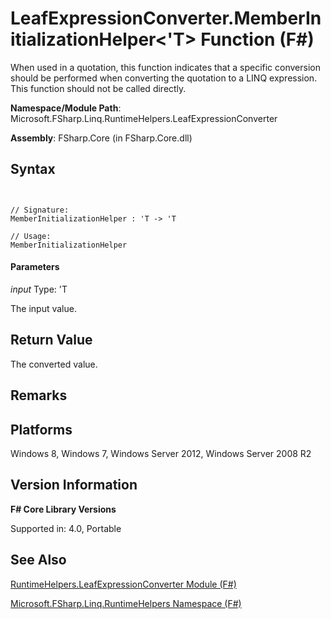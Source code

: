 # LeafExpressionConverter.MemberInitializationHelper<'T> Function (F#)

When used in a quotation, this function indicates that a specific conversion should be performed when converting the quotation to a LINQ expression. This function should not be called directly.

**Namespace/Module Path**: Microsoft.FSharp.Linq.RuntimeHelpers.LeafExpressionConverter

**Assembly**: FSharp.Core (in FSharp.Core.dll)


## Syntax


```


// Signature:
MemberInitializationHelper : 'T -> 'T

// Usage:
MemberInitializationHelper

```



#### Parameters
*input*
Type: 'T


The input value.




## Return Value
The converted value.


## Remarks

## Platforms
Windows 8, Windows 7, Windows Server 2012, Windows Server 2008 R2


## Version Information
**F# Core Library Versions**

Supported in: 4.0, Portable




## See Also
[RuntimeHelpers.LeafExpressionConverter Module &#40;F&#35;&#41;](RuntimeHelpers.LeafExpressionConverter-Module-%5BFSharp%5D.md)

[Microsoft.FSharp.Linq.RuntimeHelpers Namespace &#40;F&#35;&#41;](Microsoft.FSharp.Linq.RuntimeHelpers-Namespace-%5BFSharp%5D.md)

